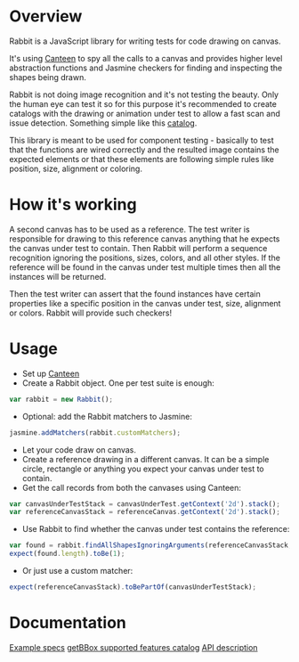 # Overview

Rabbit is a JavaScript library for writing tests for code drawing on canvas.

It's using [Canteen](https://github.com/platfora/Canteen) to spy all the calls to a canvas and provides higher level abstraction functions and Jasmine checkers for finding and inspecting the shapes being drawn.

Rabbit is not doing image recognition and it's not testing the beauty. Only the human eye can test it so for this purpose it's recommended to create catalogs with the drawing or animation under test to allow a fast scan and issue detection. Something simple like this [catalog](https://rawgit.com/cristiingineru/rabbit/master/examples/face/catalog.html).

This library is meant to be used for component testing - basically to test that the functions are wired correctly and the resulted image contains the expected elements or that these elements are following simple rules like position, size, alignment or coloring.


# How it's working

A second canvas has to be used as a reference. The test writer is responsible for drawing to this reference canvas anything that he expects the canvas under test to contain. Then Rabbit will perform a sequence recognition ignoring the positions, sizes, colors, and all other styles. If the reference will be found in the canvas under test multiple times then all the instances will be returned.

Then the test writer can assert that the found instances have certain properties like a specific position in the canvas under test, size, alignment or colors. Rabbit will provide such checkers!


# Usage

* Set up [Canteen](https://github.com/platfora/Canteen/blob/master/README.md)
* Create a Rabbit object. One per test suite is enough:
```js
var rabbit = new Rabbit();
```
* Optional: add the Rabbit matchers to Jasmine:
```js
jasmine.addMatchers(rabbit.customMatchers);
```
* Let your code draw on canvas.
* Create a reference drawing in a different canvas. It can be a simple circle, rectangle or anything you expect your canvas under test to contain.
* Get the call records from both the canvases using Canteen:
```js
var canvasUnderTestStack = canvasUnderTest.getContext('2d').stack();
var referenceCanvasStack = referenceCanvas.getContext('2d').stack();
```
* Use Rabbit to find whether the canvas under test contains the reference:
```js
var found = rabbit.findAllShapesIgnoringArguments(referenceCanvasStack, canvasUnderTestStack);
expect(found.length).toBe(1);
```
* Or just use a custom matcher:
```js
expect(referenceCanvasStack).toBePartOf(canvasUnderTestStack);
```


# Documentation

[Example specs](https://github.com/cristiingineru/rabbit/blob/master/examples/face/face.spec.js)
[getBBox supported features catalog](https://rawgit.com/cristiingineru/rabbit/master/catalog/catalog.html)
[API description](./API.md)
